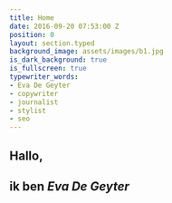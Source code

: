 ```yaml
---
title: Home
date: 2016-09-20 07:53:00 Z
position: 0
layout: section.typed
background_image: assets/images/b1.jpg
is_dark_background: true
is_fullscreen: true
typewriter_words:
- Eva De Geyter
- copywriter
- journalist
- stylist
- seo
---
```


## Hallo,
## ik ben <i id="typed">Eva De Geyter</i>